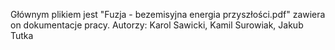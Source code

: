 Głównym plikiem jest "Fuzja - bezemisyjna energia przyszłości.pdf" zawiera on dokumentacje pracy.
Autorzy: Karol Sawicki, Kamil Surowiak, Jakub Tutka
